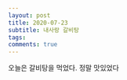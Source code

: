 ```yaml
---
layout: post
title: 2020-07-23
subtitle: 내사랑 갈비탕
tags:
comments: true
---
```


오늘은 갈비탕을 먹었다. 정말 맛있었다
